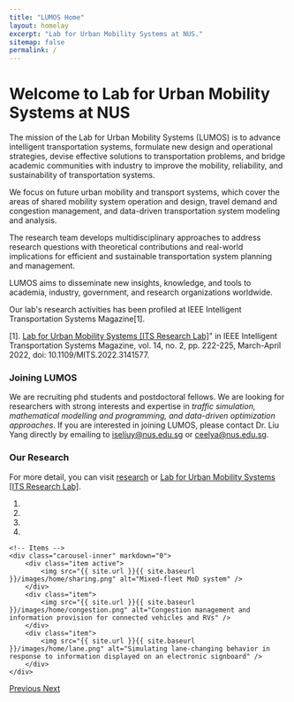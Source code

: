 ```yaml
---
title: "LUMOS Home"
layout: homelay
excerpt: "Lab for Urban Mobility Systems at NUS."
sitemap: false
permalink: /
---
```


# Welcome to Lab for Urban Mobility Systems at NUS

The mission of the Lab for Urban Mobility Systems (LUMOS) is to advance intelligent transportation systems, formulate new design and operational strategies, devise effective solutions to transportation problems, and bridge academic communities with industry to improve the mobility, reliability, and sustainability of transportation systems. 

We focus on future urban mobility and transport systems, which cover the areas of shared mobility system operation and design, travel demand and congestion management, and data-driven transportation system modeling and analysis. 

The research team develops multidisciplinary approaches to address research questions with theoretical contributions and real-world implications for efficient and sustainable transportation system planning and management. 

LUMOS aims to disseminate new insights, knowledge, and tools to academia, industry, government, and research organizations worldwide. 

Our lab's research activities has been profiled at IEEE Intelligent Transportation Systems Magazine[1]. 

[1]. [Lab for Urban Mobility Systems [ITS Research Lab]](https://ieeexplore.ieee.org/document/9733251)" in IEEE Intelligent Transportation Systems Magazine, vol. 14, no. 2, pp. 222-225, March-April 2022, doi: 10.1109/MITS.2022.3141577. 


### Joining LUMOS
We are recruiting phd students and postdoctoral fellows. We are looking for researchers with strong interests and expertise in *traffic simulation, mathematical modelling and programming, and data-driven optimization approaches*. If you are interested in joining LUMOS, please contact Dr. Liu Yang directly by emailing to [iseliuy@nus.edu.sg](iseliuy@nus.edu.sg) or [ceelya@nus.edu.sg](ceelya@nus.edu.sg).

### Our Research 
For more detail, you can visit [research](research) or [Lab for Urban Mobility Systems [ITS Research Lab]](https://ieeexplore.ieee.org/document/9733251). 
<div markdown="0" id="carousel" class="carousel slide" data-ride="carousel" data-interval="4000" data-pause="hover" >
    <!-- Menu -->
    <ol class="carousel-indicators">
        <li data-target="#carousel" data-slide-to="0" class="active"></li>
        <li data-target="#carousel" data-slide-to="1"></li>
        <li data-target="#carousel" data-slide-to="2"></li>
        <li data-target="#carousel" data-slide-to="3"></li>
    </ol>

    <!-- Items -->
    <div class="carousel-inner" markdown="0">
        <div class="item active">
            <img src="{{ site.url }}{{ site.baseurl }}/images/home/sharing.png" alt="Mixed-fleet MoD system" />
        </div>
        <div class="item">
            <img src="{{ site.url }}{{ site.baseurl }}/images/home/congestion.png" alt="Congestion management and information provision for connected vehicles and RVs" />
        </div>
        <div class="item">
            <img src="{{ site.url }}{{ site.baseurl }}/images/home/lane.png" alt="Simulating lane-changing behavior in response to information displayed on an electronic signboard" />
        </div>
    </div>
  <a class="left carousel-control" href="#carousel" role="button" data-slide="prev">
    <span class="glyphicon glyphicon-chevron-left" aria-hidden="true"></span>
    <span class="sr-only">Previous</span>
  </a>
  <a class="right carousel-control" href="#carousel" role="button" data-slide="next">
    <span class="glyphicon glyphicon-chevron-right" aria-hidden="true"></span>
    <span class="sr-only">Next</span>
  </a>
</div>



